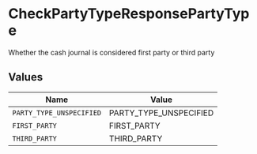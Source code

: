 # CheckPartyTypeResponsePartyType

Whether the cash journal is considered first party or third party


## Values

| Name                     | Value                    |
| ------------------------ | ------------------------ |
| `PARTY_TYPE_UNSPECIFIED` | PARTY_TYPE_UNSPECIFIED   |
| `FIRST_PARTY`            | FIRST_PARTY              |
| `THIRD_PARTY`            | THIRD_PARTY              |